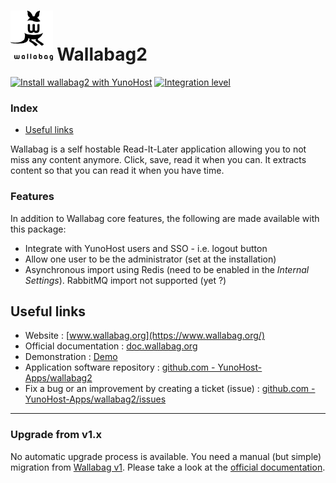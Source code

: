 # <img src="/images/wallabag2_logo.svg" height="80px" alt="wallabag2's logo"> Wallabag2

[![Install wallabag2 with YunoHost](https://install-app.yunohost.org/install-with-yunohost.png)](https://install-app.yunohost.org/?app=wallabag2) [![Integration level](https://dash.yunohost.org/integration/wallabag2.svg)](https://dash.yunohost.org/appci/app/wallabag2)

### Index

- [Useful links](#useful-links)

Wallabag is a self hostable Read-It-Later application allowing you to not miss any content anymore. Click, save, read it when you can.
It extracts content so that you can read it when you have time.

### Features

In addition to Wallabag core features, the following are made available with this package:

 * Integrate with YunoHost users and SSO - i.e. logout button
 * Allow one user to be the administrator (set at the installation)
 * Asynchronous import using Redis (need to be enabled in the *Internal Settings*). RabbitMQ import not supported (yet ?)

## Useful links

+ Website : [www.wallabag.org](https://www.wallabag.org/)
+ Official documentation : [doc.wallabag.org](https://doc.wallabag.org/)
+ Demonstration : [Demo](https://vimeo.com/video/167435064)
+ Application software repository : [github.com - YunoHost-Apps/wallabag2](https://github.com/YunoHost-Apps/wallabag2_ynh)
+ Fix a bug or an improvement by creating a ticket (issue) : [github.com - YunoHost-Apps/wallabag2/issues](https://github.com/YunoHost-Apps/wallabag2_ynh/issues)

----

### Upgrade from v1.x

No automatic upgrade process is available. You need a manual (but simple) migration from [Wallabag v1](/app_wallabag).
Please take a look at the [official documentation](https://doc.wallabag.org/en/user/import/wallabagv1.html).


